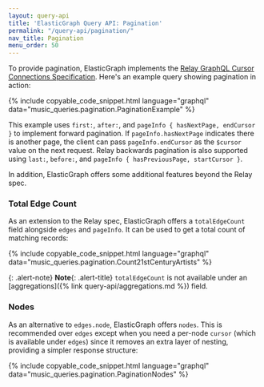 ```yaml
---
layout: query-api
title: 'ElasticGraph Query API: Pagination'
permalink: "/query-api/pagination/"
nav_title: Pagination
menu_order: 50
---
```

To provide pagination, ElasticGraph implements the [Relay GraphQL Cursor Connections
Specification](https://relay.dev/graphql/connections.htm). Here's an example query showing
pagination in action:

{% include copyable_code_snippet.html language="graphql" data="music_queries.pagination.PaginationExample" %}

This example uses `first:`, `after:`, and `pageInfo { hasNextPage, endCursor }` to implement forward pagination.
If `pageInfo.hasNextPage` indicates there is another page, the client can pass `pageInfo.endCursor` as the
`$cursor` value on the next request. Relay backwards pagination is also supported using `last:`, `before:`,
and `pageInfo { hasPreviousPage, startCursor }`.

In addition, ElasticGraph offers some additional features beyond the Relay spec.

### Total Edge Count

As an extension to the Relay spec, ElasticGraph offers a `totalEdgeCount` field alongside `edges` and `pageInfo`.
It can be used to get a total count of matching records:

{% include copyable_code_snippet.html language="graphql" data="music_queries.pagination.Count21stCenturyArtists" %}

{: .alert-note}
**Note**{: .alert-title}
`totalEdgeCount` is not available under an [aggregations]({% link query-api/aggregations.md %}) field.

### Nodes

As an alternative to `edges.node`, ElasticGraph offers `nodes`. This is recommended over `edges` except when you need
a per-node `cursor` (which is available under `edges`) since it removes an extra layer of nesting, providing a simpler
response structure:

{% include copyable_code_snippet.html language="graphql" data="music_queries.pagination.PaginationNodes" %}
